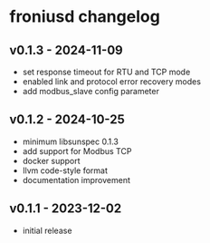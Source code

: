 # froniusd changelog

## v0.1.3 - 2024-11-09
* set response timeout for RTU and TCP mode
* enabled link and protocol error recovery modes
* add modbus_slave config parameter

## v0.1.2 - 2024-10-25
* minimum libsunspec 0.1.3
* add support for Modbus TCP
* docker support
* llvm code-style format
* documentation improvement

## v0.1.1 - 2023-12-02
* initial release
